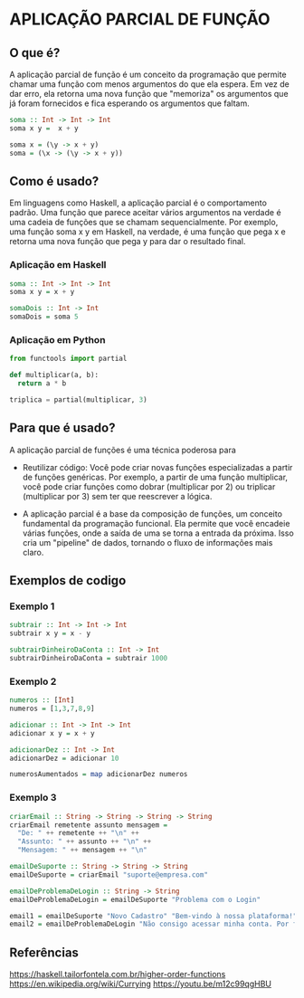 # APLICAÇÃO PARCIAL DE FUNÇÃO

## O que é?
A aplicação parcial de função é um conceito da programação que permite chamar uma função com menos argumentos do que ela espera. Em vez de dar erro, ela retorna uma nova função que "memoriza" os argumentos que já foram fornecidos e fica esperando os argumentos que faltam.

~~~haskell
soma :: Int -> Int -> Int
soma x y =  x + y

soma x = (\y -> x + y)
soma = (\x -> (\y -> x + y))
~~~

## Como é usado?
Em linguagens como Haskell, a aplicação parcial é o comportamento padrão. Uma função que parece aceitar vários argumentos na verdade é uma cadeia de funções que se chamam sequencialmente. Por exemplo, uma função soma x y em Haskell, na verdade, é uma função que pega x e retorna uma nova função que pega y para dar o resultado final.

### Aplicação em Haskell 
~~~haskell
soma :: Int -> Int -> Int
soma x y = x + y

somaDois :: Int -> Int
somaDois = soma 5
~~~

### Aplicação em Python
~~~python
from functools import partial

def multiplicar(a, b):
  return a * b

triplica = partial(multiplicar, 3)
~~~

## Para que é usado?

A aplicação parcial de funções é uma técnica poderosa para

* Reutilizar código: Você pode criar novas funções especializadas a partir de funções genéricas. Por exemplo, a partir de uma função multiplicar, você pode criar funções como dobrar (multiplicar por 2) ou triplicar (multiplicar por 3) sem ter que reescrever a lógica.

* A aplicação parcial é a base da composição de funções, um conceito fundamental da programação funcional. Ela permite que você encadeie várias
funções, onde a saída de uma se torna a entrada da próxima. Isso cria um "pipeline" de dados, tornando o fluxo de informações mais claro.

## Exemplos de codigo 

### Exemplo 1 
~~~haskell
subtrair :: Int -> Int -> Int
subtrair x y = x - y

subtrairDinheiroDaConta :: Int -> Int
subtrairDinheiroDaConta = subtrair 1000
~~~

### Exemplo 2
~~~haskell
numeros :: [Int]
numeros = [1,3,7,8,9]

adicionar :: Int -> Int -> Int
adicionar x y = x + y

adicionarDez :: Int -> Int
adicionarDez = adicionar 10

numerosAumentados = map adicionarDez numeros
~~~

### Exemplo 3
~~~haskell
criarEmail :: String -> String -> String -> String
criarEmail remetente assunto mensagem =
  "De: " ++ remetente ++ "\n" ++
  "Assunto: " ++ assunto ++ "\n" ++
  "Mensagem: " ++ mensagem ++ "\n"

emailDeSuporte :: String -> String -> String
emailDeSuporte = criarEmail "suporte@empresa.com"

emailDeProblemaDeLogin :: String -> String
emailDeProblemaDeLogin = emailDeSuporte "Problema com o Login"

email1 = emailDeSuporte "Novo Cadastro" "Bem-vindo à nossa plataforma!"
email2 = emailDeProblemaDeLogin "Não consigo acessar minha conta. Por favor, ajudem!"
~~~


## Referências

<https://haskell.tailorfontela.com.br/higher-order-functions>
<https://en.wikipedia.org/wiki/Currying>
<https://youtu.be/m12c99qgHBU>


